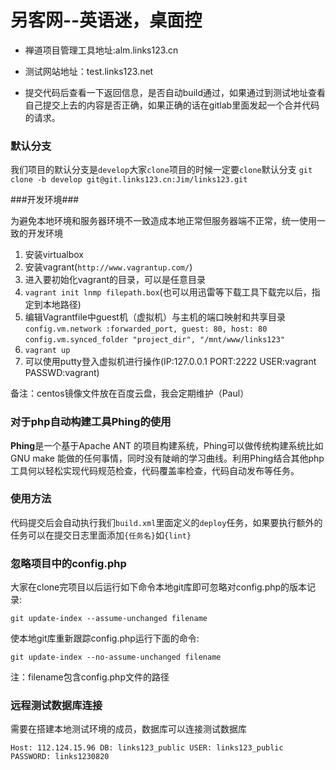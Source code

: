 # 另客网--英语迷，桌面控 #

- 禅道项目管理工具地址:alm.links123.cn

- 测试网站地址：test.links123.net

- 提交代码后查看一下返回信息，是否自动build通过，如果通过到测试地址查看自己提交上去的内容是否正确，如果正确的话在gitlab里面发起一个合并代码的请求。

### 默认分支 ###
我们项目的默认分支是`develop`大家`clone`项目的时候一定要`clone`默认分支
`git clone -b develop git@git.links123.cn:Jim/links123.git`

###开发环境###

为避免本地环境和服务器环境不一致造成本地正常但服务器端不正常，统一使用一致的开发环境

1. 安装virtualbox
2. 安装vagrant(`http://www.vagrantup.com/`)
3. 进入要初始化vagrant的目录，可以是任意目录
4. `vagrant init lnmp filepath.box`(也可以用迅雷等下载工具下载完以后，指定到本地路径)
5. 编辑Vagrantfile中guest机（虚拟机）与主机的端口映射和共享目录
`config.vm.network :forwarded_port, guest: 80, host: 80`
`config.vm.synced_folder "project_dir", "/mnt/www/links123"`
6. `vagrant up`
7. 可以使用putty登入虚拟机进行操作(IP:127.0.0.1 PORT:2222 USER:vagrant PASSWD:vagrant)

备注：centos镜像文件放在百度云盘，我会定期维护（Paul）

### 对于php自动构建工具Phing的使用 ###

**Phing**是一个基于Apache ANT 的项目构建系统，Phing可以做传统构建系统比如 GNU make 能做的任何事情，同时没有陡峭的学习曲线。利用Phing结合其他php工具何以轻松实现代码规范检查，代码覆盖率检查，代码自动发布等任务。

### 使用方法 ###

代码提交后会自动执行我们`build.xml`里面定义的`deploy`任务，如果要执行额外的任务可以在提交日志里面添加`{任务名}`如`{lint}`

### 忽略项目中的config.php ###

大家在clone完项目以后运行如下命令本地git库即可忽略对config.php的版本记录:

`git update-index --assume-unchanged filename`

使本地git库重新跟踪config.php运行下面的命令:

`git update-index --no-assume-unchanged filename`

注：filename包含config.php文件的路径

### 远程测试数据库连接 ###

需要在搭建本地测试环境的成员，数据库可以连接测试数据库

`Host: 112.124.15.96 DB: links123_public USER: links123_public PASSWORD: links1230820`

